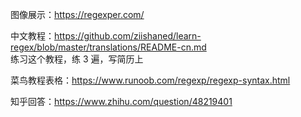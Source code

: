 

图像展示：https://regexper.com/  

中文教程：https://github.com/ziishaned/learn-regex/blob/master/translations/README-cn.md  
练习这个教程，练 3 遍，写简历上  

菜鸟教程表格：https://www.runoob.com/regexp/regexp-syntax.html  

知乎回答：https://www.zhihu.com/question/48219401  

